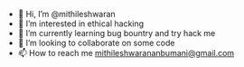 - 👋 Hi, I’m @mithileshwaran
- 👀 I’m interested in ethical hacking
- 🌱 I’m currently learning bug  bountry and try hack me
- 💞️ I’m looking to collaborate on some code
- 📫 How to reach me mithileshwarananbumani@gmail.com

<!---
mithileshwaran is a ✨ special ✨ repository because its `README.md` (this file) appears on your GitHub profile.
You can click the Preview link to take a look at your changes.
--->
